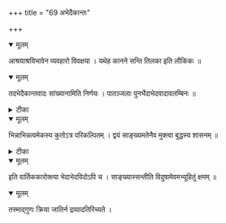 +++
title = "69 अभेदैकान्तः"

+++


<details open><summary>मूलम्</summary>

आश्रयाश्रयिभावेन व्यवहारो विवक्षया । यथेह कानने सन्ति तिलका इति लौकिकः ॥
</details>



<details open><summary>मूलम्</summary>

तदभेदैकान्तवादः सांख्यानामिति निर्णयः । पातञ्जलाः पुनर्भेदाभेदवादावलम्बिनः ॥
</details>



<details><summary>टीका</summary>

त. कौ.[9 का.]
</details>



<details open><summary>मूलम्</summary>

भिन्नाभिन्नत्वमेकस्य कुतोऽत्र परिकल्पितम् । द्वयं साङ्ख्यमतेनैव मुक्त्वा बुद्धस्य शासनम् ॥
</details>



<details><summary>टीका</summary>

श्लोक.[302]
</details>



<details open><summary>मूलम्</summary>

इति वार्तिककारोक्त्या भेदाभेदविदोऽपि च । साङ्ख्यास्सन्तीति विदुषामेवमभ्यूहितुं क्षमम् ॥
</details>



<details open><summary>मूलम्</summary>

तस्माद्गुणः क्रिया जातिर्न द्रव्यादतिरिच्यते ।
</details>

